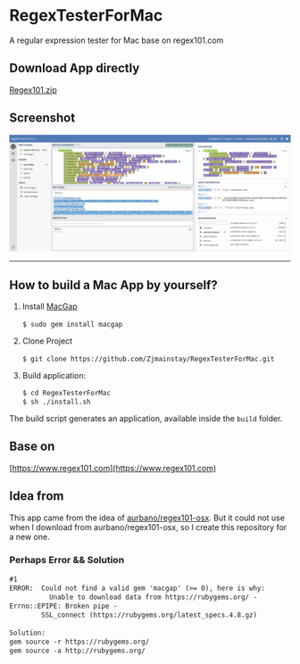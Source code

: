 # RegexTesterForMac
A regular expression tester for Mac base on regex101.com

## Download App directly

[Regex101.zip](https://raw.githubusercontent.com/Zjmainstay/RegexTesterForMac/master/dist/Regex101.zip)

## Screenshot

![RegexTesterForMac](app/screenshot.png)

----

## How to build a Mac App by yourself?

1. Install [MacGap](https://github.com/MacGapProject/MacGap1) 

   ```$ sudo gem install macgap```
2. Clone Project

   ```$ git clone https://github.com/Zjmainstay/RegexTesterForMac.git```
2. Build application:

    ```
    $ cd RegexTesterForMac
    $ sh ./install.sh
    ```


The build script generates an application, available inside the `build` folder.


## Base on
[https://www.regex101.com](https://www.regex101.com)

## Idea from
This app came from the idea of [aurbano/regex101-osx](https://github.com/aurbano/regex101-osx). But it could not use when I download from aurbano/regex101-osx, so I create this repository for a new one.


### Perhaps Error && Solution

```
#1
ERROR:  Could not find a valid gem 'macgap' (>= 0), here is why:
          Unable to download data from https://rubygems.org/ - Errno::EPIPE: Broken pipe - 
        SSL_connect (https://rubygems.org/latest_specs.4.8.gz)

Solution:
gem source -r https://rubygems.org/
gem source -a http://rubygems.org/

```

